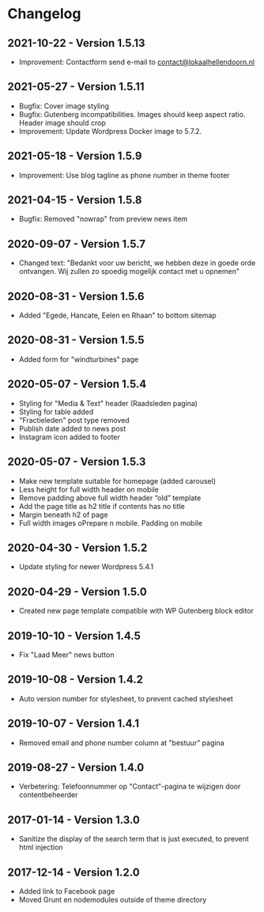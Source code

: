 Changelog
=========

2021-10-22 - Version 1.5.13
---------------------------
* Improvement: Contactform send e-mail to contact@lokaalhellendoorn.nl

2021-05-27 - Version 1.5.11
---------------------------
* Bugfix: Cover image styling  
* Bugfix: Gutenberg incompatibilities. Images should keep aspect ratio. Header image should crop 
* Improvement: Update Wordpress Docker image to 5.7.2.

2021-05-18 - Version 1.5.9
--------------------------
* Improvement: Use blog tagline as phone number in theme footer 

2021-04-15 - Version 1.5.8
--------------------------
* Bugfix: Removed "nowrap" from preview news item 

2020-09-07 - Version 1.5.7
--------------------------
* Changed text: "Bedankt voor uw bericht, we hebben deze in goede orde ontvangen. Wij zullen zo spoedig mogelijk contact met u opnemen"

2020-08-31 - Version 1.5.6
--------------------------
* Added "Egede, Hancate, Eelen en Rhaan" to bottom sitemap

2020-08-31 - Version 1.5.5
--------------------------
* Added form for "windturbines" page

2020-05-07 - Version 1.5.4
--------------------------
* Styling for "Media & Text" header (Raadsleden pagina)
* Styling for table added
* "Fractieleden" post type removed
* Publish date added to news post
* Instagram icon added to footer

2020-05-07 - Version 1.5.3
--------------------------
* Make new template suitable for homepage (added carousel)
* Less height for full width header on mobile
* Remove padding above full width header “old” template
* Add the page title as h2 title if contents has no title
* Margin beneath h2 of page
* Full width images oPrepare n mobile. Padding on mobile


2020-04-30 - Version 1.5.2
--------------------------
* Update styling for newer Wordpress 5.4.1 


2020-04-29 - Version 1.5.0
--------------------------
* Created new page template compatible with WP Gutenberg block editor 


2019-10-10 - Version 1.4.5
--------------------------
* Fix "Laad Meer" news button 


2019-10-08 - Version 1.4.2 
--------------------------
* Auto version number for stylesheet, to prevent cached stylesheet 


2019-10-07 - Version 1.4.1 
--------------------------
* Removed email and phone number column at "bestuur" pagina

2019-08-27 - Version 1.4.0
--------------------------
- Verbetering: Telefoonnummer op "Contact"-pagina te wijzigen door contentbeheerder


2017-01-14 - Version 1.3.0 
--------------------------
* Sanitize the display of the search term that is just executed, to prevent html injection 


2017-12-14 - Version 1.2.0 
--------------------------
* Added link to Facebook page
* Moved Grunt en nodemodules outside of theme directory 
